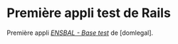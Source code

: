 # Première appli test de Rails

Première appli [*ENSBAL - Base test*](http://www.ensba-lyon.fr/) de [domlegal].
